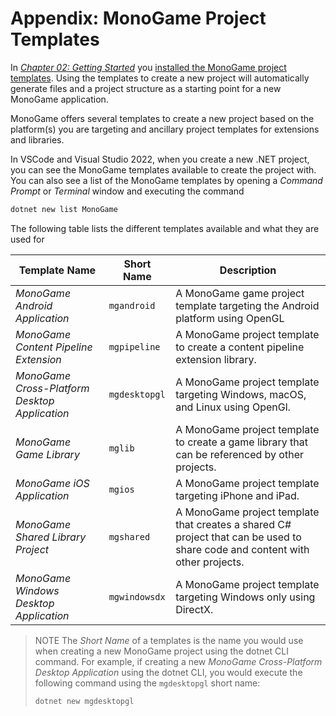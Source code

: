 # Appendix: MonoGame Project Templates

In [*Chapter 02: Getting Started*](./02-getting-started.md) you [installed the MonoGame project templates](./02-getting-started.md#install-monogame-project-templates).  Using the templates to create a new project will automatically generate files and a project structure as a starting point for a new MonoGame application.  

MonoGame offers several templates to create a new project based on the platform(s) you are targeting and ancillary project templates for extensions and libraries.

In VSCode and Visual Studio 2022, when you create a new .NET project, you can see the MonoGame templates available to create the project with.  You can also see a list of the MonoGame templates by opening a *Command Prompt* or *Terminal* window and executing the command

```sh
dotnet new list MonoGame
```

The following table lists the different templates available and what they are used for

| Template Name | Short Name | Description |
|---|---|---|
| *MonoGame Android Application* | `mgandroid` | A MonoGame game project template targeting the Android platform using OpenGL |
| *MonoGame Content Pipeline Extension* | `mgpipeline` | A MonoGame project template to create a content pipeline extension library. |
| *MonoGame Cross-Platform Desktop Application* | `mgdesktopgl` | A MonoGame project template targeting Windows, macOS, and Linux using OpenGl. |
| *MonoGame Game Library* | `mglib` | A MonoGame project template to create a game library that can be referenced by other projects. |
| *MonoGame iOS Application* | `mgios` | A MonoGame project template targeting iPhone and iPad. |
| *MonoGame Shared Library Project* | `mgshared` | A MonoGame project template that creates a shared C# project that can be used to share code and content with other projects. |
| *MonoGame Windows Desktop Application* | `mgwindowsdx` | A MonoGame project template targeting Windows only using DirectX. |

> NOTE
> The *Short Name* of a templates is the name you would use when creating a new MonoGame project using the dotnet CLI command.  For example, if creating a new *MonoGame Cross-Platform Desktop Application* using the dotnet CLI, you would execute the following command using the `mgdesktopgl` short name:
>
> ```sh
> dotnet new mgdesktopgl
> ```
